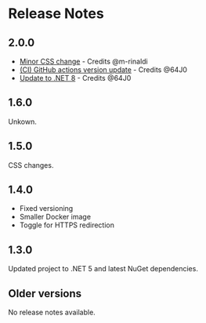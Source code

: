Release Notes
=============

## 2.0.0

- [Minor CSS change](https://github.com/giraffe-fsharp/giraffe-website/pull/3) - Credits @m-rinaldi
- [(CI) GitHub actions version update](https://github.com/giraffe-fsharp/giraffe-website/pull/5) - Credits @64J0
- [Update to .NET 8](https://github.com/giraffe-fsharp/giraffe-website/pull/2) - Credits @64J0

## 1.6.0

Unkown.

## 1.5.0

CSS changes.

## 1.4.0

- Fixed versioning
- Smaller Docker image
- Toggle for HTTPS redirection

## 1.3.0

Updated project to .NET 5 and latest NuGet dependencies.

## Older versions

No release notes available.